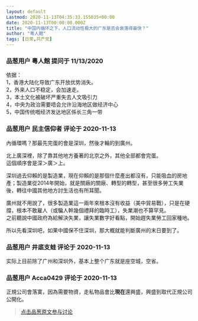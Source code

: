 ```yaml
---
layout: default
Lastmod: 2020-11-13T04:35:33.155035+00:00
date: 2020-11-13T00:00:00.000Z
title: "中国内循环之下，人口流动性极大的广东是否会衰落得最快？"
author: "粵人館"
tags: [日常,共产党]
---
```



### 品葱用户 **粵人館** 提问于 11/13/2020
    
依据：  
1，香港大陆化导致广东开放优势消失。  
2，外来人口不稳定，会加速走。  
3，本土文化被破坏严重失去人文吸引力  
4，中央为政治需要唔会允许沿海地区做经济中心  
5，中国传统嘅经济发达地区係长三角一带
    
                

### 品葱用户 **民主信仰者** 评论于 2020-11-13
        
內循環嗎？那最先完蛋的會是深圳，然後才輪的到廣州。  
  
北上廣深裡，除了靠其他地方養著的北京之外，其他全部都會完蛋。  
這個順序會是深＞廣＞上。  
  
深圳過去仰賴的是製造業，現在仰賴的是那個什麼產出都沒有，只能吸血的房地產；製造業從2014年開始，就是關廠的關廠、轉型的轉型，甚至很多勞工失業後，轉往中國其他地方討生活也有所耳聞。  
  
廣州就不用說了，很多製造業這一兩年來根本沒有收益（美中貿易戰），只是在硬撐，根本不敢雇人（或騙人幹幾個禮拜的臨時工），失業潮也不算罕見。  
之前聽說中國政府為給解決失業，讓失業數字好看點，開始趕失業勞工回家種地。  
  
  
所以先看深圳吧，如果中國保不住深圳，那大概就能判斷廣州的末日要到了。
        
                

### 品葱用户 **井底支蛙** 评论于 2020-11-13
        
实际上目前除了广州和深圳外，基本上整个广东就是座空城，空省。
        
                

### 品葱用户 **Acca0429** 评论于 2020-11-13
        
正規公司會落寞，因為需要物資，走私物品會比**現在**還興盛，興盛到取代正規公司公開化。
        
                





> [点击品葱原文参与讨论](https://pincong.rocks/question/33452)

